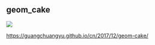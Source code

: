## geom_cake

[![](http://guangchuangyu.github.io/blog_images/R/yyplot/cake_size_angle.png)](https://guangchuangyu.github.io/cn/2017/12/geom-cake/)

<https://guangchuangyu.github.io/cn/2017/12/geom-cake/>


